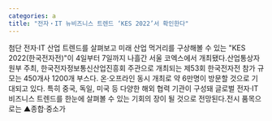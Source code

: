 ```yaml
---
categories: a
title: "전자‧IT 뉴비즈니스 트렌드 ‘KES 2022’서 확인한다"
---
```

첨단 전자‧IT 산업 트렌드를 살펴보고 미래 산업 먹거리를 구상해볼 수 있는 "KES 2022(한국전자전)"이 4일부터 7일까지 나흘간 서울 코엑스에서 개최됐다.산업통상자원부 주최, 한국전자정보통신산업진흥회 주관으로 개최되는 제53회 한국전자전 참가 규모는 450개사 1200개 부스다. 온·오프라인 동시 개최로 약 6만명이 방문할 것으로 기대되고 있다. 특히 중국, 독일, 미국 등 다양한 해외 협력 기관이 구성돼 글로벌 전자‧IT 비즈니스 트렌드를 한눈에 살펴볼 수 있는 기회의 장이 될 것으로 전망된다.전시 품목으로는 ▲종합·중소가